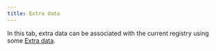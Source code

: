 ```yaml
---
title: Extra data
---
```


In this tab, extra data can be associated with the current registry using some [Extra data](/docs/configurations/utility/extra-data/extradata/new-extradata-simple).